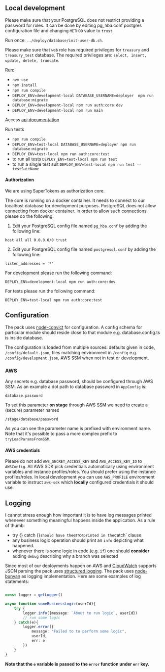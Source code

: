 ## Local development

Please make sure that your PostgreSQL does not restrict providing a password for roles. It can be done by editing pg_hba.conf postgres configuration file and changing `METHOD` value to `trust`.

Run once:
 `../deploy/database/init-user-db.sh`.
 
Please make sure that `web` role has required privileges for `treasury` and `treasury_test` database. The required privileges are:
`select, insert, update, delete, truncate`.

Run:
* `nvm use`
* `npm install`
* `npm run compile`
* `DEPLOY_ENV=development-local DATABASE_USERNAME=deployer  npm run database:migrate`
* `DEPLOY_ENV=development-local npm run auth:core:dev`
* `DEPLOY_ENV=development-local npm run main`

Access [api documentation](http://localhost:3001/api/documentation/)

Run tests
* `npm run compile`
* `DEPLOY_ENV=test-local DATABASE_USERNAME=deployer npm run database:migrate`
* `DEPLOY_ENV=test-local npm run auth:core:test`
* to run all tests `DEPLOY_ENV=test-local npm run test`
* to run a single test suit `DEPLOY_ENV=test-local npm run test -- testSuitName`

#### Authorization

We are using SuperTokens as authorization core. 

The core is running on a docker container. It needs to connect to our localhost database for
development purposes. PostgreSQL does not allow connecting from docker container. In order to allow
such connections please do the following:
1. Edit your PostgreSQL config file named `pg_hba.conf` by adding the following line:
```
host all all 0.0.0.0/0 trust
``` 
2. Edit your PostgreSQL config file named `postgresql.conf` by adding the following line:
```
listen_addresses = '*'
```

For development please run the following command:
```
DEPLOY_ENV=development-local npm run auth:core:dev
``` 

For tests please run the following command:
```
DEPLOY_ENV=test-local npm run auth:core:test
```

## Configuration

The pack uses [node-convict](https://github.com/mozilla/node-convict) for configuration.
A config schema for particular module should reside close to that module e.g. database.config.ts is inside database.


The configuration is loaded from multiple sources: defaults given in code, `/config/default.json`, files matching environment in `/config` e.g. `/config/development.json`, AWS SSM when not in test or development.

### AWS

Any secrets e.g. database password, should be configured through AWS SSM.
As an example a dot path to database password in `AppConfig` is:
```
database.password
```
To set this parameter **on stage** through AWS SSM we need to create a (secure) parameter named
```
/stage/database/password
```

As you can see the parameter name is prefixed with environment name.
Note that it's possible to pass a more complex prefix to `tryLoadParamsFromSSM`.

#### AWS credentials

Please do not add `AWS_SECRET_ACCESS_KEY` and `AWS_ACCESS_KEY_ID` to `AWSConfig`. 
All AWS SDK pick credentials automatically using environment variables and instance profiles/roles. 
You should prefer using the instance profiles/roles.
In local development you can use `AWS_PROFILE` environment variable to instruct `aws-sdk` which **locally** configured credentials it should use.   

## Logging

I cannot stress enough how important it is to have log messages printed whenever something meaningful happens inside the application. 
As a rule of thumb:
- try {} catch {}` should have the `error` printed in the `catch` clause
- any business logic operation should print an `info` depicting what happened.
- whenever there is some logic in code (e.g. `if`) one should **consider** adding `debug` describing why a branch was selected

Since most of our deployments happen on AWS and [CloudWatch](https://aws.amazon.com/about-aws/whats-new/2015/01/20/amazon-cloudwatch-logs-json-log-format-support/) supports JSON parsing the pack uses [structured logging](https://www.google.com/search?q=structured+logging).
The pack uses [node-bunyan](https://github.com/trentm/node-bunyan) as logging implementation.
Here are some examples of log statements:

```typescript

const logger = getLogger()

async function someBusinessLogic(userId){
    try {
        logger.info({message: `About to run logic`, userId})
        // run some logic
    } catch(e){
        logger.error({
            message: "Failed to to perform some logic",
            userId,
            err: e
        })
    }
}
``` 

**Note that the `e` variable is passed to the `error` function under `err` key.** 

